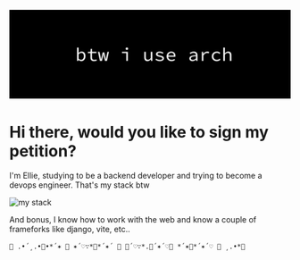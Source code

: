 ![Banner](back3.png)

#  Hi there, would you like to sign my petition?

I'm Ellie, studying to be a backend developer and trying to become a devops engineer. That's my stack btw

![my stack](https://go-skill-icons.vercel.app/api/icons?i=ansible,linux,bash,gin,mysql,docker,golang,kubernetes,postgresql,nginx,nodejs,mongodb,&titles=true)


And bonus, I know how to work with the web and know a couple of frameforks like django, vite, etc..

``` none
🌷 .•´¸.•🌷•*´✶ 🪷 ✶´♡∵*🌷*´✶´ 🌷 🌸´♡∵*.🪷´✶´♡🌷 *´✶🌷*´✶´♡ 🪷 ¸.•*🌷

```
